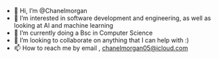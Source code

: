 - 👋 Hi, I’m @Chanelmorgan
- 👀 I’m interested in software development and engineering, as well as looking at AI and machine learning 
- 🌱 I’m currently doing a Bsc in Computer Science 
- 💞️ I’m looking to collaborate on anything that I can help with :) 
- 📫 How to reach me by email , chanelmorgan05@icloud.com

<!---
Chanelmorgan/Chanelmorgan is a ✨ special ✨ repository because its `README.md` (this file) appears on your GitHub profile.
You can click the Preview link to take a look at your changes.
--->
